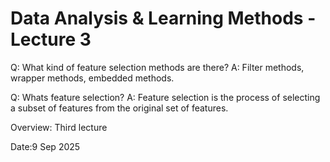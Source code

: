 # Data Analysis & Learning Methods - Lecture 3

Q: What kind of feature selection methods are there?
A: Filter methods, wrapper methods, embedded methods.

Q: Whats feature selection?
A: Feature selection is the process of selecting a subset of features from the original set of features.






Overview: Third lecture

Date:9 Sep 2025